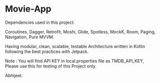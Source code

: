 # Movie-App

Dependencies used in this project:

Coroutines,
Dagger,
Retrofit,
Moshi,
Glide,
Spotless,
MockK,
Room,
Paging,
Navigation,
Pure MVVM.

Having modular, clean, scalable, testable Architecture written in Kotlin following the best practices with Jetpack.

Note : You will find API KEY in local.properties file as TMDB_API_KEY, Please use this for testing of this Project only.

Abhijeet.
